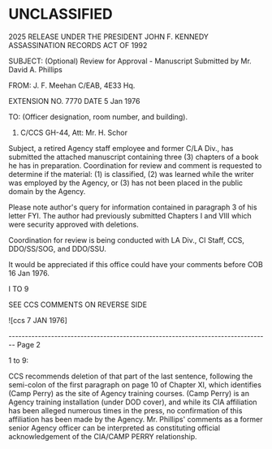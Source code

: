# UNCLASSIFIED

2025 RELEASE UNDER THE PRESIDENT JOHN F. KENNEDY ASSASSINATION RECORDS ACT OF 1992

SUBJECT: (Optional) Review for Approval - Manuscript Submitted by Mr. David A. Phillips

FROM: J. F. Meehan
C/EAB, 4E33 Hq.

EXTENSION NO. 7770
DATE 5 Jan 1976

TO: (Officer designation, room number, and building).

1. C/CCS
   GH-44, Att: Mr. H. Schor

Subject, a retired Agency staff employee and former C/LA Div., has submitted the attached manuscript containing three (3) chapters of a book he has in preparation. Coordination for review and comment is requested to determine if the material: (1) is classified, (2) was learned while the writer was employed by the Agency, or (3) has not been placed in the public domain by the Agency.

Please note author's query for information contained in paragraph 3 of his letter FYI. The author had previously submitted Chapters I and VIII which were security approved with deletions.

Coordination for review is being conducted with LA Div., CI Staff, CCS, DDO/SS/SOG, and DDO/SSU.

It would be appreciated if this office could have your comments before COB 16 Jan 1976.

I TO 9

SEE CCS COMMENTS ON REVERSE SIDE

![ccs 7 JAN 1976]


-------------------------------------------------------------------------------- Page 2

1 to 9:

CCS recommends deletion of that part of the last sentence, following the semi-colon of the first paragraph on page 10 of Chapter XI, which identifies (Camp Perry) as the site of Agency training courses. (Camp Perry) is an Agency training installation (under DOD cover), and while its CIA affiliation has been alleged numerous times in the press, no confirmation of this affiliation has been made by the Agency. Mr. Phillips' comments as a former senior Agency officer can be interpreted as constituting official acknowledgement of the CIA/CAMP PERRY relationship.
